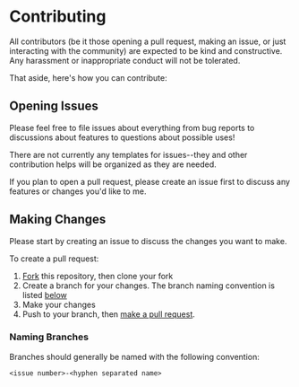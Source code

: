 # Contributing

All contributors (be it those opening a pull request, making an issue, or just interacting with the community) are expected to be kind and constructive. Any harassment or inappropriate conduct will not be tolerated.

That aside, here's how you can contribute:

## Opening Issues

Please feel free to file issues about everything from bug reports to discussions about features to questions about possible uses!

There are not currently any templates for issues--they and other contribution helps will be organized as they are needed.

If you plan to open a pull request, please create an issue first to discuss any features or changes you'd like to me.

## Making Changes

Please start by creating an issue to discuss the changes you want to make.

To create a pull request:

1. [Fork](https://docs.github.com/en/get-started/quickstart/fork-a-repo) this repository, then clone your fork
2. Create a branch for your changes. The branch naming convention is listed [below](#naming-branches)
3. Make your changes
4. Push to your branch, then [make a pull request](https://docs.github.com/en/pull-requests/collaborating-with-pull-requests/proposing-changes-to-your-work-with-pull-requests/creating-a-pull-request).

### Naming Branches

Branches should generally be named with the following convention:

```
<issue number>-<hyphen separated name>
```

